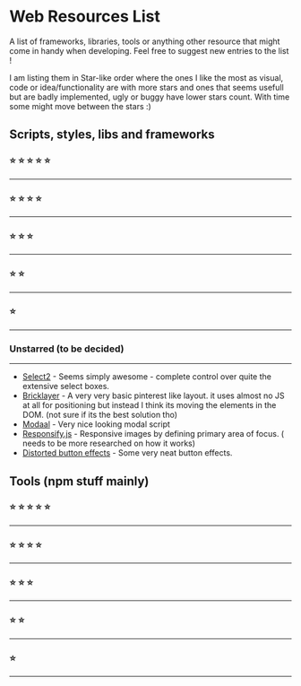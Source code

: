 # Web Resources List

A list of frameworks, libraries, tools or anything other resource that might come in handy when developing. Feel free to suggest new entries to the list !

I am listing them in Star-like order where the ones I like the most as visual, code or idea/functionality are with more stars and ones that seems usefull but are badly implemented, ugly or buggy have lower stars count. With time some might move between the stars :)

## Scripts, styles, libs and frameworks

### :star: :star: :star: :star: :star:

---

### :star: :star: :star: :star:

---

### :star: :star: :star:

---

### :star: :star:

---

### :star:

---

### Unstarred (to be decided)

---

 - [Select2](https://select2.github.io/examples.html#multiple-max) - Seems simply awesome - complete control over quite the extensive select boxes.
 - [Bricklayer](http://bricklayer.js.org/) - A very very basic pinterest like layout. it uses almost no JS at all for positioning but instead I think its moving the elements in the DOM. (not sure if its the best solution tho)
 - [Modaal](http://humaan.com/modaal/) - Very nice looking modal script
 - [Responsify.js](http://responsifyjs.space/#demo) - Responsive images by defining primary area of focus. ( needs to be more researched on how it works)
 - [Distorted button effects](http://tympanus.net/Development/DistortedButtonEffects/) - Some very neat button effects.

## Tools (npm stuff mainly)


### :star: :star: :star: :star: :star:

---

### :star: :star: :star: :star:

---

### :star: :star: :star:

---

### :star: :star:

---

### :star:

---
